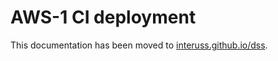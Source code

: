 # AWS-1 CI deployment

This documentation has been moved to [interuss.github.io/dss](https://interuss.github.io/dss).
